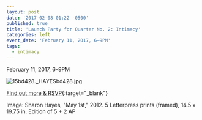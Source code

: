 ```yaml
---
layout: post
date: '2017-02-08 01:22 -0500'
published: true
title: 'Launch Party for Quarter No. 2: Intimacy'
categories: left
event_date: 'February 11, 2017, 6–9PM'
tags:
  - intimacy
---
```

February 11, 2017, 6–9PM

![15bd428._HAYESbd428.jpg]({{site.baseurl}}/assets/img/15bd428._HAYESbd428.jpg)


[Find out more & RSVP](https://www.facebook.com/events/604532113075419/){:target="_blank"}

Image: Sharon Hayes, "May 1st," 2012. 5 Letterpress prints (framed), 14.5 x 19.75 in. Edition of 5 + 2 AP
